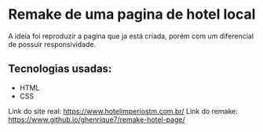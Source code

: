 # Remake de uma pagina de hotel local

A ideia foi reproduzir a pagina que ja está criada, porém com um diferencial de possuir responsividade.

## Tecnologias usadas:
- HTML
- CSS

Link do site real: https://www.hotelimperiostm.com.br/
Link do remake: https://www.github.io/ghenrique7/remake-hotel-page/
